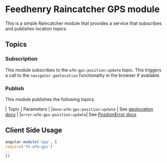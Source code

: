 # Feedhenry Raincatcher GPS module

This is a simple Raincatcher module that provides a service that subscribes and publishes location topics.

## Topics

### Subscription

This module subscribes to the `wfm:gps:position:update` topic. This triggers a call to the `navigator.geolocation` functionality in the browser if available.

### Publish

This module publishes the following topics:

| Topic | Parameters |
|`done:wfm:gps:position:update` | See [geolocation docs](https://developer.mozilla.org/en-US/docs/Web/API/Geolocation/getCurrentPosition) |
|`error:wfm:gps:position:update`| See [PositionError docs](https://developer.mozilla.org/en-US/docs/Web/API/PositionError)

## Client Side Usage

```javascript
angular.module('app', [
require('fh-wfm-gps')
...
])
```